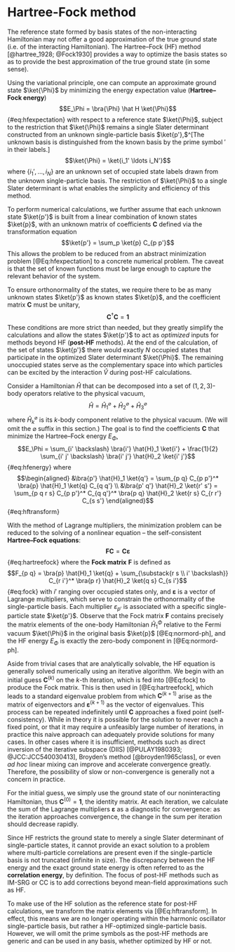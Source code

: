 # Hartree-Fock method

The reference state formed by basis states of the non-interacting Hamiltonian  may not offer a good approximation of the true ground state (i.e. of the interacting Hamiltonian).  The Hartree–Fock (HF) method [@hartree_1928; @Fock1930] provides a way to optimize the basis states so as to provide the best approximation of the true ground state (in some sense).

Using the variational principle, one can compute an approximate ground state $\ket{\Phi}$ by minimizing the energy expectation value (**Hartree–Fock energy**)
$$E_\Phi = \bra{\Phi} \hat H \ket{\Phi}$$ {#eq:hfexpectation}
with respect to a reference state $\ket{\Phi}$, subject to the restriction that $\ket{\Phi}$ remains a single Slater determinant constructed from an unknown single-particle basis $\ket{p'},$^[The unknown basis is distinguished from the known basis by the prime symbol ${}'$ in their labels.]
$$\ket{\Phi} = \ket{i_1' \ldots i_N'}$$
where $\{i_1', \ldots, i_N\}$ are an unknown set of occupied state labels drawn from the unknown single-particle basis.  The restriction of $\ket{\Phi}$ to a single Slater determinant is what enables the simplicity and efficiency of this method.

To perform numerical calculations, we further assume that each unknown state $\ket{p'}$ is built from a linear combination of known states $\ket{p}$, with an unknown matrix of coefficients $\bm{C}$ defined via the transformation equation
$$\ket{p'} = \sum_p \ket{p} C_{p p'}$$
This allows the problem to be reduced from an abstract minimization problem [@Eq:hfexpectation] to a concrete numerical problem.  The caveat is that the set of known functions must be large enough to capture the relevant behavior of the system.

To ensure orthonormality of the states, we require there to be as many unknown states $\ket{p'}$ as known states $\ket{p}$, and the coefficient matrix $\bm{C}$ must be unitary,
$$\bm{C}^\dagger \bm{C} = \bm{1}$$
These conditions are more strict than needed, but they greatly simplify the calculations and allow the states $\ket{p'}$ to act as *optimized* inputs for methods beyond HF (**post-HF** methods).  At the end of the calculation, of the set of states $\ket{p'}$ there would exactly $N$ occupied states that participate in the optimized Slater determinant $\ket{\Phi}$.  The remaining unoccupied states serve as the complementary space into which particles can be excited by the interaction $\hat{V}$ during post-HF calculations.

Consider a Hamiltonian $\hat{H}$ that can be decomposed into a set of $(1, 2, 3)$-body operators relative to the physical vacuum,
$$\hat{H} = \hat{H}^\varnothing_1 + \hat{H}^\varnothing_2 + \hat{H}^\varnothing_3$$
where $\hat{H}^\varnothing_k$ is its $k$-body component relative to the physical vacuum.  (We will omit the $\varnothing$ suffix in this section.)  The goal is to find the coefficients $\bm{C}$ that minimize the Hartree–Fock energy $E_\Phi$,
$$E_\Phi = \sum_{i' \backslash} \bra{i'} \hat{H}_1 \ket{i'} + \frac{1}{2} \sum_{i' j' \backslash} \bra{i' j'} \hat{H}_2 \ket{i' j'}$$ {#eq:hfenergy}
where
$$\begin{aligned}
  &\bra{p'} \hat{H}_1 \ket{q'} = \sum_{p q} C_{p p'}^* \bra{p} \hat{H}_1 \ket{q} C_{q q'} \\
  &\bra{p' q'} \hat{H}_2 \ket{r' s'} = \sum_{p q r s} C_{p p'}^* C_{q q'}^* \bra{p q} \hat{H}_2 \ket{r s} C_{r r'} C_{s s'}
\end{aligned}$$ {#eq:hftransform}

With the method of Lagrange multipliers, the minimization problem can be reduced to the solving of a nonlinear equation – the self-consistent **Hartree–Fock equations**:
$$\bm{F} \bm{C} = \bm{C} \bm{\varepsilon}$$ {#eq:hartreefock}
where the **Fock matrix** $\bm F$ is defined as
$$F_{p q} = \bra{p} \hat{H}_1 \ket{q} + \sum_{\substack{r s \\ i' \backslash}} C_{r i'}^* \bra{p r} \hat{H}_2 \ket{q s} C_{s i'}$$ {#eq:fock}
with $i'$ ranging over occupied states only, and $\bm{\varepsilon}$ is a vector of Lagrange multipliers, which serve to constrain the orthonormality of the single-particle basis.  Each multiplier $\varepsilon_{p'}$ is associated with a specific single-particle state $\ket{p'}$.  Observe that the Fock matrix $\bm{F}$ contains precisely the matrix elements of the one-body Hamiltonian $\hat{H}^\Phi_1$ relative to the Fermi vacuum $\ket{\Phi}$ in the original basis $\ket{p}$ [@Eq:normord-ph], and the HF energy $E_\Phi$ is exactly the zero-body component in [@Eq:normord-ph].

Aside from trivial cases that are analytically solvable, the HF equation is generally solved numerically using an iterative algorithm.  We begin with an initial guess $\bm{C}^{(k)}$ on the $k$-th iteration, which is fed into [@Eq:fock] to produce the Fock matrix.  This is then used in [@Eq:hartreefock], which leads to a standard eigenvalue problem from which $\bm{C}^{(k + 1)}$ arise as the matrix of eigenvectors and $\bm{\varepsilon}^{(k + 1)}$ as the vector of eigenvalues.  This process can be repeated indefinitely until $\bm{C}$ approaches a fixed point (self-consistency).  While in theory it is possible for the solution to never reach a fixed point, or that it may require a unfeasibly large number of iterations, in practice this naive approach can adequately provide solutions for many cases.  In other cases where it is insufficient, methods such as direct inversion of the iterative subspace (DIIS) [@PULAY1980393; @JCC:JCC540030413], Broyden’s method [@broyden1965class], or even *ad hoc* linear mixing can improve and accelerate convergence greatly.  Therefore, the possibility of slow or non-convergence is generally not a concern in practice.

For the initial guess, we simply use the ground state of our noninteracting Hamiltonian, thus $\bm{C}^{(0)} = \bm{1}$, the identity matrix.  At each iteration, we calculate the sum of the Lagrange multipliers $\bm{\varepsilon}$ as a diagnostic for convergence: as the iteration approaches convergence, the change in the sum per iteration should decrease rapidly.

Since HF restricts the ground state to merely a single Slater determinant of single-particle states, it cannot provide an exact solution to a problem where multi-particle correlations are present even if the single-particle basis is not truncated (infinite in size).  The discrepancy between the HF energy and the exact ground state energy is often referred to as the **correlation energy**, by definition.  The focus of post-HF methods such as IM-SRG or CC is to add corrections beyond mean-field approximations such as HF.

To make use of the HF solution as the reference state for post-HF calculations, we transform the matrix elements via [@Eq:hftransform].  In effect, this means we are no longer operating within the harmonic oscillator single-particle basis, but rather a HF-optimized single-particle basis.  However, we will omit the prime symbols as the post-HF methods are generic and can be used in any basis, whether optimized by HF or not.
